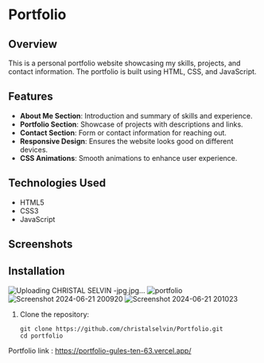 # Portfolio

## Overview

This is a personal portfolio website showcasing my skills, projects, and contact information. The portfolio is built using HTML, CSS, and JavaScript.

## Features

- **About Me Section**: Introduction and summary of skills and experience.
- **Portfolio Section**: Showcase of projects with descriptions and links.
- **Contact Section**: Form or contact information for reaching out.
- **Responsive Design**: Ensures the website looks good on different devices.
- **CSS Animations**: Smooth animations to enhance user experience.

## Technologies Used

- HTML5
- CSS3
- JavaScript

## Screenshots

## Installation
![Uploading CHRISTAL SELVIN -jpg.jpg…]()
![portfolio](https://github.com/christalselvin/Portfolio_Christal/assets/127867279/c711155a-5640-44bd-9411-cbf4990c9187)
![Screenshot 2024-06-21 200920](https://github.com/christalselvin/Portfolio_Christal/assets/127867279/fc0809ea-05d0-41c0-ae9b-1c3d3c84ba4f)
![Screenshot 2024-06-21 201023](https://github.com/christalselvin/Portfolio_Christal/assets/127867279/58472fa4-6615-4dfa-b7e6-54511ed7b2cb)



1. Clone the repository:
   ```HTTPS
   git clone https://github.com/christalselvin/Portfolio.git
   cd portfolio
Portfolio link : https://portfolio-gules-ten-63.vercel.app/


